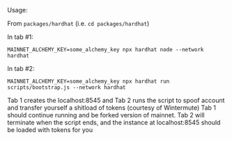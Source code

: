 Usage:

From `packages/hardhat` (i.e. `cd packages/hardhat`)

In tab #1:

```
MAINNET_ALCHEMY_KEY=some_alchemy_key npx hardhat node --network hardhat
```

In tab #2:

```
MAINNET_ALCHEMY_KEY=some_alchemy_key npx hardhat run scripts/bootstrap.js --network hardhat
```

Tab 1 creates the localhost:8545 and Tab 2 runs the script to spoof account and transfer yourself a shitload of tokens (courtesy of Wintermute)
Tab 1 should continue running and be forked version of mainnet. Tab 2 will terminate when the script ends, and the instance at localhost:8545 should be loaded with tokens for you
